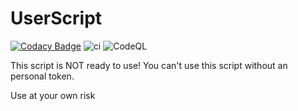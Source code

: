 # UserScript

[![Codacy Badge](https://app.codacy.com/project/badge/Grade/f06201cd21fc4f7ab76c893ac5a22099)](https://www.codacy.com/gh/Wayfapper/UserScript/dashboard?utm_source=github.com&amp;utm_medium=referral&amp;utm_content=Wayfapper/UserScript&amp;utm_campaign=Badge_Grade) ![ci](https://github.com/Wayfapper/UserScript/workflows/ci/badge.svg) ![CodeQL](https://github.com/Wayfapper/UserScript/workflows/CodeQL/badge.svg)

This script is NOT ready to use! You can't use this script without an personal token.

Use at your own risk
